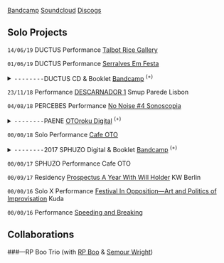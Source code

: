 <!-- MAIN CONTENT BELOW !-->

[Bandcamp](https://paul-abbott.bandcamp.com/) [Soundcloud](https://soundcloud.com/antrgor_reiz) [Discogs](https://www.discogs.com/artist/703777-Paul-Abbott)

## Solo Projects

```14/06/19``` DUCTUS Performance [Talbot Rice Gallery](https://www.ed.ac.uk/talbot-rice/exhibitions/tradingzone2019) 

```01/06/19``` DUCTUS Performance [Serralves Em Festa](https://www.serralvesemfesta.com/evento/m16a-paul-abott/)

<details><summary>
<kbd>--------</kbd>DUCTUS CD & Booklet <a href="https://paul-abbott.bandcamp.com/album/ductus">Bandcamp</a> <sup>(+)</sup>
</summary>
<kbd>--------</kbd> 
<iframe style="border: 0; width: 100%; height: 42px;" src="https://bandcamp.com/EmbeddedPlayer/album=53486902/size=small/bgcol=ffffff/linkcol=0687f5/transparent=true/" seamless><a href="http://paul-abbott.bandcamp.com/album/ductus">Ductus by Paul Abbott</a></iframe>
<!-- ADD DUCTUS PDF + COVER IMAGE UPLOAD RESOURCES?   !-->
<href="assets/ductus/DUCTUS-2019-BOOKLET-WEB.pdf"><img src="assets/ductus/DUCTUS-2019-CD-A1-SLEEVE-FRONT.jpg"></a>

<href="assets/ductus/DUCTUS-2019-BOOKLET-WEB.pdf"><img src="assets/ductus/DUCTUS-2019-CD-A1-SLEEVE-back.jpg"></a>

<href="assets/ductus/DUCTUS-2019-BOOKLET-WEB.pdf"><img src="assets/ductus/IMG_0126.JPG"></a>

</details>

```23/11/18``` Performance [DESCARNADOR 1](https://www.facebook.com/events/259159891369170/) Smup Parede Lisbon

```04/08/18``` PERCEBES Performance [No Noise #4 Sonoscopia](https://www.facebook.com/events/903774636489378/)

<details><summary>
<kbd>--------</kbd>PAENE <a href="https://www.cafeoto.co.uk/shop/paul-abbott-jake-meginsky-9418">OTOroku Digital</a> <sup>(+)</sup>
</summary>
<kbd>--------</kbd> Live recording from Cafe OTO 9/4/18. Double digital release with Jake Meginsky.
<iframe width="100%" height="300" scrolling="no" frameborder="no" allow="autoplay" src="https://w.soundcloud.com/player/?url=https%3A//api.soundcloud.com/tracks/458291286&color=%23ff5500&auto_play=false&hide_related=true&show_comments=false&show_user=true&show_reposts=false&show_teaser=false&visual=true"></iframe><div style="font-size: 10px; color: #cccccc;line-break: anywhere;word-break: normal;overflow: hidden;white-space: nowrap;text-overflow: ellipsis; font-family: Interstate,Lucida Grande,Lucida Sans Unicode,Lucida Sans,Garuda,Verdana,Tahoma,sans-serif;font-weight: 100;"><a href="https://soundcloud.com/cafeoto" title="cafeOTO" target="_blank" style="color: #cccccc; text-decoration: none;">cafeOTO</a> · <a href="https://soundcloud.com/cafeoto/paene-sample-paul-abbott" title="Paene Sample [Paul Abbott]" target="_blank" style="color: #cccccc; text-decoration: none;">Paene Sample [Paul Abbott]</a></div>
</details>

```00/00/18``` Solo Performance [Cafe OTO](http://www.cafeoto.co.uk)

<details><summary>
<kbd>--------</kbd>2017 SPHUZO Digital & Booklet 
<a href="https://paul-abbott.bandcamp.com/album/sphuzo">Bandcamp</a> <sup>(+)</sup>
</summary>
<kbd>--------</kbd> 
<iframe style="border: 0; width: 100%; height: 42px;" src="https://bandcamp.com/EmbeddedPlayer/album=3564356557/size=small/bgcol=ffffff/linkcol=0687f5/artwork=none/transparent=true/" seamless><a href="http://paul-abbott.bandcamp.com/album/sphuzo">Sphuzo by Paul Abbott</a></iframe>
[![Sphuzo](https://img.discogs.com/q98StUge_jrsZU35ANO18eau8gY=/fit-in/600x836/filters:strip_icc():format(jpeg):mode_rgb():quality(90)/discogs-images/R-14419075-1574145193-7205.png.jpg)](https://www.discogs.com/release/14419075-Sphuzo/images)
</details>

```00/00/17``` SPHUZO Performance Cafe OTO

```00/09/17``` Residency [Prospectus A Year With Will Holder](http://www.kw-berlin.de/en/a-year-with) KW Berlin  

```00/00/16``` Solo X Performance [Festival In Opposition—Art and Politics of Improvisation](http://kuda.org/en/festival-opposition-art-and-politics-improvisation-26-29th-october-novi-sad-organization-kudaorg) Kuda

```00/00/16``` Performance [Speeding and Breaking](https://www.gold.ac.uk/calendar/?id=9889)



## Collaborations

###—RP Boo Trio (with [RP Boo]() & [Semour Wright]())

